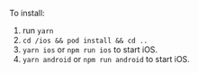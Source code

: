 To install:

1. run `yarn`
2. `cd /ios && pod install && cd ..`
3. `yarn ios` or `npm run ios` to start iOS.
4. `yarn android` or `npm run android` to start iOS.